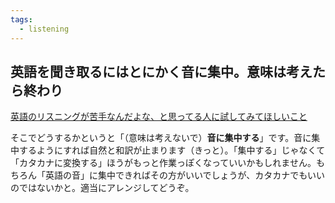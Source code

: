 ```yaml
---
tags:
  - listening
---
```

## 英語を聞き取るにはとにかく音に集中。意味は考えたら終わり

[英語のリスニングが苦手なんだよな、と思ってる人に試してみてほしいこと](https://zenn.dev/kb84tkhr/articles/6a64d7444d35e3)

そこでどうするかというと「（意味は考えないで）**音に集中する**」です。音に集中するようにすれば自然と和訳が止まります（きっと）。「集中する」じゃなくて「カタカナに変換する」ほうがもっと作業っぽくなっていいかもしれません。もちろん「英語の音」に集中できればその方がいいでしょうが、カタカナでもいいのではないかと。適当にアレンジしてどうぞ。

